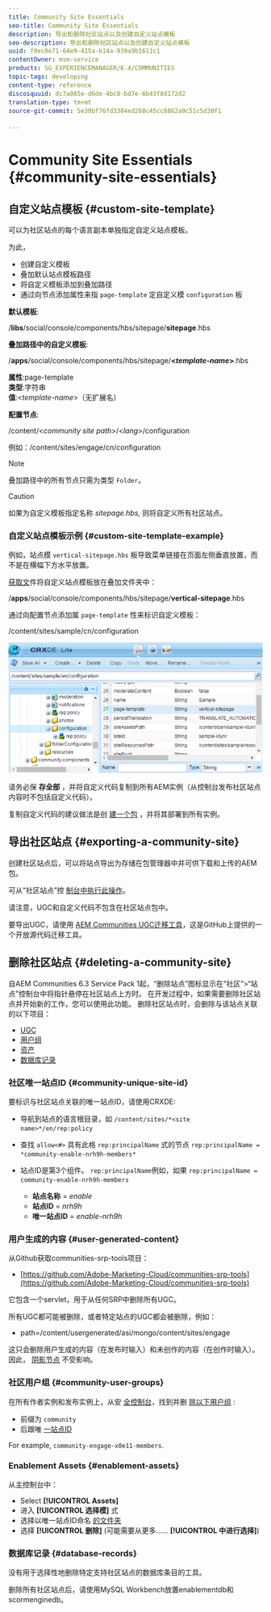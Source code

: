 ```yaml
---
title: Community Site Essentials
seo-title: Community Site Essentials
description: 导出和删除社区站点以及创建自定义站点模板
seo-description: 导出和删除社区站点以及创建自定义站点模板
uuid: f0ec0e71-64e9-415a-b14a-939a9b1611c1
contentOwner: msm-service
products: SG_EXPERIENCEMANAGER/6.4/COMMUNITIES
topic-tags: developing
content-type: reference
discoiquuid: dc7a085e-d6de-4bc8-bd7e-6b43f8d172d2
translation-type: tm+mt
source-git-commit: 5e30bf76fd3304ed268c45cc8862a9c51c5d30f1

---
```



# Community Site Essentials {#community-site-essentials}

## 自定义站点模板 {#custom-site-template}

可以为社区站点的每个语言副本单独指定自定义站点模板。

为此，

* 创建自定义模板
* 叠加默认站点模板路径
* 将自定义模板添加到叠加路径
* 通过向节点添加属性来指 `page-template` 定自定义模 `configuration` 板

**默认模板**:

/**libs**/social/console/components/hbs/sitepage/**sitepage**.hbs

**叠加路径中的自定义模板**:

/**apps**/social/console/components/hbs/sitepage/**&lt;*template-name*>**.hbs

**属性**:page-template\
**类型**:字符串\
**值**:&lt;*template-name*>（无扩展名）

**配置节点**:

/content/&lt;*community site path*>/&lt;*lang*>/configuration

例如：/content/sites/engage/cn/configuration

>[!NOTE]
>
>叠加路径中的所有节点只需为类型 `Folder`。

>[!CAUTION]
>
>如果为自定义模板指定名称 *sitepage.hbs,* 则将自定义所有社区站点。

### 自定义站点模板示例 {#custom-site-template-example}

例如，站点模 `vertical-sitepage.hbs` 板导致菜单链接在页面左侧垂直放置，而不是在横幅下方水平放置。

[获取文](assets/vertical-sitepage.hbs)件将自定义站点模板放在叠加文件夹中：

/**apps**/social/console/components/hbs/sitepage/**vertical-sitepage**.hbs

通过向配置节点添加属 `page-template` 性来标识自定义模板：

/content/sites/sample/cn/configuration

![chlimage_1-80](assets/chlimage_1-80.png)

请务必保 **存全部** ，并将自定义代码复制到所有AEM实例（从控制台发布社区站点内容时不包括自定义代码）。

复制自定义代码的建议做法是创 [建一个包](../../help/sites-administering/package-manager.md#creating-a-new-package) ，并将其部署到所有实例。

## 导出社区站点 {#exporting-a-community-site}

创建社区站点后，可以将站点导出为存储在包管理器中并可供下载和上传的AEM包。

可从“社区站点”控 [制台中执行此操作](sites-console.md#exporting-the-site)。

请注意，UGC和自定义代码不包含在社区站点包中。

要导出UGC，请使用 [AEM Communities UGC迁移工具](https://github.com/Adobe-Marketing-Cloud/communities-ugc-migration)，这是GitHub上提供的一个开放源代码迁移工具。

## 删除社区站点 {#deleting-a-community-site}

自AEM Communities 6.3 Service Pack 1起，“删除站点”图标显示在“社区”>“站点”控制台中将指针悬停在社区站点上方时。 在开发过程中，如果需要删除社区站点并开始新的工作，您可以使用此功能。 删除社区站点时，会删除与该站点关联的以下项目：

* [UGC](#user-generated-content)
* [用户组](#community-user-groups)
* [资产](#enablement-assets)
* [数据库记录](#database-records)

### 社区唯一站点ID {#community-unique-site-id}

要标识与社区站点关联的唯一站点ID，请使用CRXDE:

* 导航到站点的语言根目录，如 `/content/sites/*<site name>*/en/rep:policy`

* 查找 `allow<#>` 具有此格 `rep:principalName` 式的节点 `rep:principalName = *community-enable-nrh9h-members*`

* 站点ID是第3个组件。 `rep:principalName`例如，如果 `rep:principalName = community-enable-nrh9h-members`

   * **站点名称** = *enable*
   * **站点ID** = *nrh9h*
   * **唯一站点ID** = *enable-nrh9h*

### 用户生成的内容 {#user-generated-content}

从Github获取communities-srp-tools项目：

* [https://github.com/Adobe-Marketing-Cloud/communities-srp-tools](https://github.com/Adobe-Marketing-Cloud/communities-srp-tools)

它包含一个servlet，用于从任何SRP中删除所有UGC。

所有UGC都可能被删除，或者特定站点的UGC都会被删除，例如：

* path=/content/usergenerated/asi/mongo/content/sites/engage

这只会删除用户生成的内容（在发布时输入）和未创作的内容（在创作时输入）。 因此， [阴影节点](srp.md#shadownodes) 不受影响。

### 社区用户组 {#community-user-groups}

在所有作者实例和发布实例上，从安 [全控制台](../../help/sites-administering/security.md)，找到并删 [除以下用户组](users.md) :

* 前缀为 `community`
* 后跟唯 [一站点ID](#community-unique-site-id)

For example, `community-engage-x0e11-members`.

### Enablement Assets {#enablement-assets}

从主控制台中：

* Select **[!UICONTROL Assets]**
* 进入 **[!UICONTROL 选择模]** 式
* 选择以唯一站点ID命名 [的文件夹](#community-unique-site-id)
* 选择 **[!UICONTROL 删除]** (可能需要从更多…… **[!UICONTROL 中进行选择]**)

### 数据库记录 {#database-records}

没有用于选择性地删除特定支持社区站点的数据库条目的工具。

删除所有社区站点后，请使用MySQL Workbench放置enablementdb和scormenginedb。
